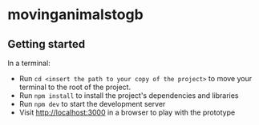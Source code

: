 # movinganimalstogb

## Getting started

In a terminal:

- Run `cd <insert the path to your copy of the project>` to move your terminal to the root of the project.
- Run `npm install` to install the project's dependencies and libraries
- Run `npm dev` to start the development server
- Visit [http://localhost:3000](http://localhost:3000) in a browser to play with the prototype